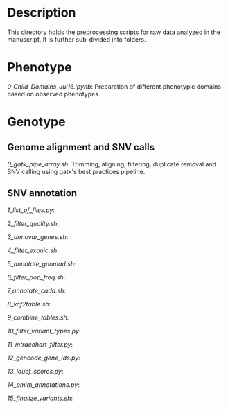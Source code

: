 # Description
This directory holds the preprocessing scripts for raw data analyzed in the manuscript. It is further sub-divided into folders.

# Phenotype
*0_Child_Domains_Jul16.ipynb*: Preparation of different phenotypic domains based on observed phenotypes

# Genotype
## Genome alignment and SNV calls
*0_gatk_pipe_array.sh*: Trimming, aligning, filtering, duplicate removal and SNV calling using gatk's best practices pipeline.

## SNV annotation
*1_list_of_files.py*: 

*2_filter_quality.sh*:

*3_annovar_genes.sh*:

*4_filter_exonic.sh*:

*5_annotate_gnomad.sh*:

*6_filter_pop_freq.sh*:

*7_annotate_cadd.sh*:

*8_vcf2table.sh*:

*9_combine_tables.sh*:

*10_filter_variant_types.py*:

*11_intracohort_filter.py*:

*12_gencode_gene_ids.py*:

*13_louef_scores.py*:

*14_omim_annotations.py*:

*15_finalize_variants.sh*:

